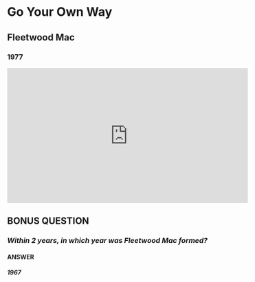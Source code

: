 # Go Your Own Way
## Fleetwood Mac
### 1977

<iframe width="560" height="315" src="https://www.youtube.com/embed/MTIkFwMuiTw?si=c3PW0QdDWxpq711u" title="YouTube video player" frameborder="0" allow="accelerometer; autoplay; clipboard-write; encrypted-media; gyroscope; picture-in-picture; web-share" allowfullscreen></iframe>

## BONUS QUESTION
### *Within 2 years, in which year was Fleetwood Mac formed?*

#### **ANSWER**
#### *1967*